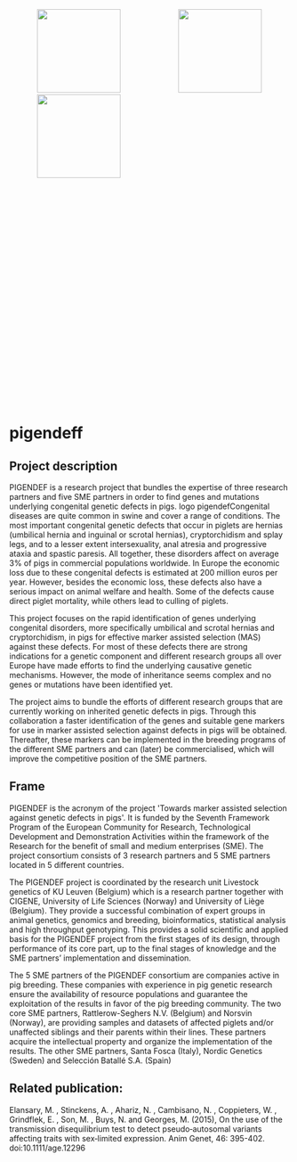 

<div style="height:705px;">
  <img src="https://www.biw.kuleuven.be/GENLOG/Pigendef/Images/Pigendef.jpg" width="150" height="150" hspace="50" />
  <img src="https://www.biw.kuleuven.be/GENLOG/Pigendef/Images/EU.jpg" width="150" height="150" hspace="50" />
  <img src="https://www.biw.kuleuven.be/genlog/livgen/pictures/logo_pig.png" width="150" height="150" hspace="50" />
</div>

# pigendeff

## Project description

PIGENDEF is a research project that bundles the expertise of three research partners and five SME partners in order to find genes and mutations underlying congenital genetic defects in pigs. 
logo pigendefCongenital diseases are quite common in swine and cover a range of conditions. The most important congenital genetic defects that occur in piglets are hernias (umbilical hernia and inguinal or scrotal hernias), cryptorchidism and splay legs, and to a lesser extent intersexuality, anal atresia and progressive ataxia and spastic paresis. All together, these disorders affect on average 3% of pigs in commercial populations worldwide. In Europe the economic loss due to these congenital defects is estimated at 200 million euros per year. However, besides the economic loss, these defects also have a serious impact on animal welfare and health. Some of the defects cause direct piglet mortality, while others lead to culling of piglets. 

This project focuses on the rapid identification of genes underlying congenital disorders, more specifically umbilical and scrotal hernias and cryptorchidism, in pigs for effective marker assisted selection (MAS) against these defects. For most of these defects there are strong indications for a genetic component and different research groups all over Europe have made efforts to find the underlying causative genetic mechanisms. However, the mode of inheritance seems complex and no genes or mutations have been identified yet.

The project aims to bundle the efforts of different research groups that are currently working on inherited genetic defects in pigs. Through this collaboration a faster identification of the genes and suitable gene markers for use in marker assisted selection against defects in pigs will be obtained. Thereafter, these markers can be implemented in the breeding programs of the different SME partners and can (later) be commercialised, which will improve the competitive position of the SME partners. 

## Frame

PIGENDEF is the acronym of the project 'Towards marker assisted selection against genetic defects in pigs'. It is funded by the Seventh Framework Program of the European Community for Research, Technological Development and Demonstration Activities within the framework of the Research for the benefit of small and medium enterprises (SME). The project consortium consists of 3 research partners and 5 SME partners located in 5 different countries.

The PIGENDEF project is coordinated by the research unit Livestock genetics of KU Leuven (Belgium) which is a research partner together with CIGENE, University of Life Sciences (Norway) and University of Liège (Belgium). They provide a successful combination of expert groups in animal genetics, genomics and breeding, bioinformatics, statistical analysis and high throughput genotyping. This provides a solid scientific and applied basis for the PIGENDEF project from the first stages of its design, through performance of its core part, up to the final stages of knowledge and the SME partners’ implementation and dissemination.

The 5 SME partners of the PIGENDEF consortium are companies active in pig breeding. These companies with experience in pig genetic research ensure the availability of resource populations and guarantee the exploitation of the results in favor of the pig breeding community. The two core SME partners, Rattlerow-Seghers N.V. (Belgium) and Norsvin (Norway), are providing samples and datasets of affected piglets and/or unaffected siblings and their parents within their lines. These partners acquire the intellectual property and organize the implementation of the results. The other SME partners, Santa Fosca (Italy), Nordic Genetics (Sweden) and Selección Batallé S.A. (Spain)


## Related publication:

Elansary, M. , Stinckens, A. , Ahariz, N. , Cambisano, N. , Coppieters, W. , Grindflek, E. , Son, M. , Buys, N. and Georges, M. (2015), On the use of the transmission disequilibrium test to detect pseudo‐autosomal variants affecting traits with sex‐limited expression. Anim Genet, 46: 395-402. doi:10.1111/age.12296
